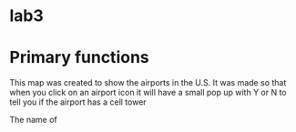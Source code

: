 # lab3

# Primary functions 

This map was created to show the airports in the U.S.
It was made so that when you click on an airport icon it will have a small pop up with Y or N to tell you if the airport has a cell tower

The name of
